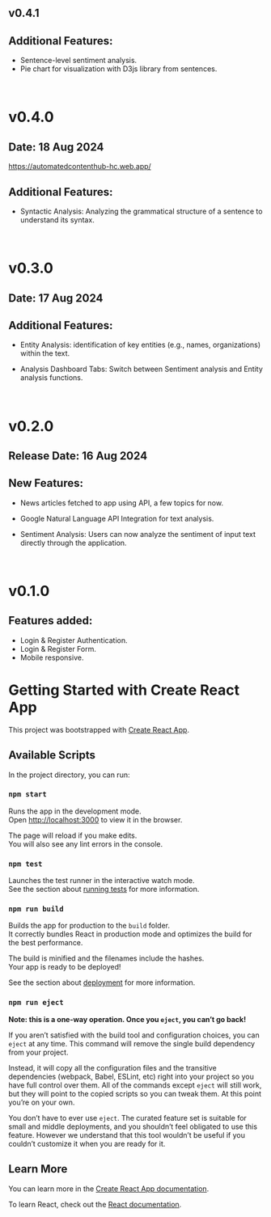 ## v0.4.1
## Additional Features:
- Sentence-level sentiment analysis.
- Pie chart for visualization with D3js library from sentences.
<br />

# v0.4.0
## Date: 18 Aug 2024
https://automatedcontenthub-hc.web.app/<br />
## Additional Features:
- Syntactic Analysis: Analyzing the grammatical structure of a sentence to understand its syntax.
<br />

# v0.3.0
## Date: 17 Aug 2024

## Additional Features:
- Entity Analysis: identification of key entities (e.g., names, organizations) within the text.

- Analysis Dashboard Tabs: Switch between Sentiment analysis and Entity analysis functions.

<br />

# v0.2.0

## Release Date: 16 Aug 2024

## New Features:
- News articles fetched to app using API, a few topics for now.

- Google Natural Language API Integration for text analysis.

- Sentiment Analysis: Users can now analyze the sentiment of input text directly through the application.

<br />

# v0.1.0

## Features added:
- Login & Register Authentication.
- Login & Register Form.
- Mobile responsive.

# Getting Started with Create React App

This project was bootstrapped with [Create React App](https://github.com/facebook/create-react-app).

## Available Scripts

In the project directory, you can run:

### `npm start`

Runs the app in the development mode.\
Open [http://localhost:3000](http://localhost:3000) to view it in the browser.

The page will reload if you make edits.\
You will also see any lint errors in the console.

### `npm test`

Launches the test runner in the interactive watch mode.\
See the section about [running tests](https://facebook.github.io/create-react-app/docs/running-tests) for more information.

### `npm run build`

Builds the app for production to the `build` folder.\
It correctly bundles React in production mode and optimizes the build for the best performance.

The build is minified and the filenames include the hashes.\
Your app is ready to be deployed!

See the section about [deployment](https://facebook.github.io/create-react-app/docs/deployment) for more information.

### `npm run eject`

**Note: this is a one-way operation. Once you `eject`, you can’t go back!**

If you aren’t satisfied with the build tool and configuration choices, you can `eject` at any time. This command will remove the single build dependency from your project.

Instead, it will copy all the configuration files and the transitive dependencies (webpack, Babel, ESLint, etc) right into your project so you have full control over them. All of the commands except `eject` will still work, but they will point to the copied scripts so you can tweak them. At this point you’re on your own.

You don’t have to ever use `eject`. The curated feature set is suitable for small and middle deployments, and you shouldn’t feel obligated to use this feature. However we understand that this tool wouldn’t be useful if you couldn’t customize it when you are ready for it.

## Learn More

You can learn more in the [Create React App documentation](https://facebook.github.io/create-react-app/docs/getting-started).

To learn React, check out the [React documentation](https://reactjs.org/).

